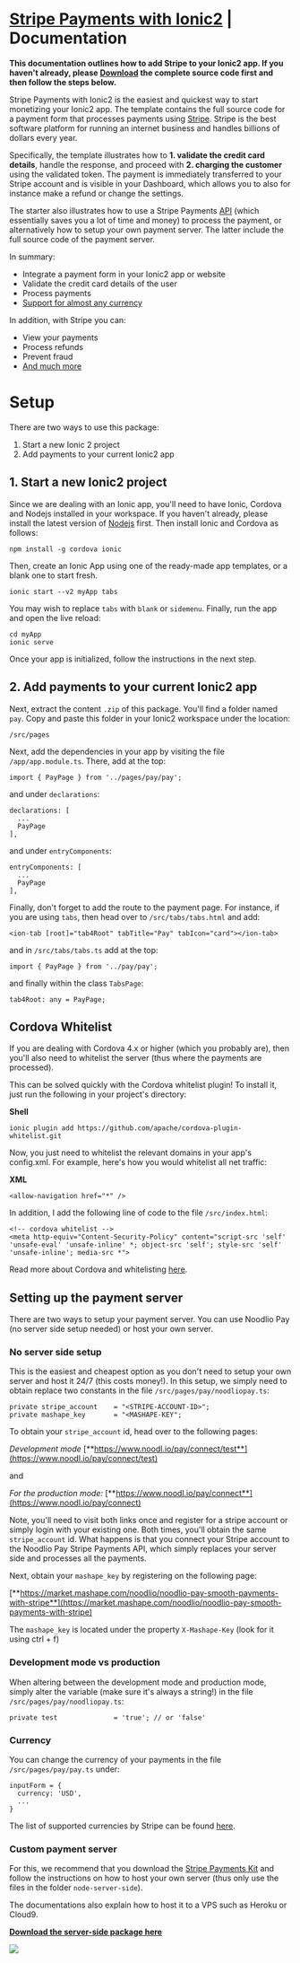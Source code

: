 
# [Stripe Payments with Ionic2](https://www.noodl.io/market/product/P201702241736843/stripe-with-ionic2-quickly-and-easily-integrate-stripe-in-your-ionic2-app) | Documentation

**This documentation outlines how to add Stripe to your Ionic2 app. If you haven't already, please [Download](https://www.noodl.io/market/product/P201702241736843/stripe-with-ionic2-quickly-and-easily-integrate-stripe-in-your-ionic2-app) the complete source code first and then follow the steps below.**

Stripe Payments with Ionic2 is the easiest and quickest way to start monetizing your Ionic2 app. The template contains the full source code for a payment form that processes payments using [Stripe](https://www.stripe.com). Stripe is the best software platform for running an internet business and handles billions of dollars every year.

Specifically, the template illustrates how to **1. validate the credit card details**, handle the response, and proceed with **2. charging the customer** using the validated token. The payment is immediately transferred to your Stripe account and is visible in your Dashboard, which allows you to also for instance make a refund or change the settings. 

The starter also illustrates how to use a Stripe Payments [API](https://market.mashape.com/noodlio/noodlio-pay-smooth-payments-with-stripe) (which essentially saves you a lot of time and money) to process the payment, or alternatively how to setup your own payment server. The latter include the full source code of the payment server.

In summary:

- Integrate a payment form in your Ionic2 app or website
- Validate the credit card details of the user
- Process payments
- [Support for almost any currency](https://support.stripe.com/questions/which-currencies-does-stripe-support)

In addition, with Stripe you can:

- View your payments
- Process refunds
- Prevent fraud
- [And much more](https://stripe.com/)

# Setup

There are two ways to use this package:

1. Start a new Ionic 2 project
2. Add payments to your current Ionic2 app

## 1. Start a new Ionic2 project
Since we are dealing with an Ionic app, you'll need to have Ionic, Cordova and Nodejs installed in your workspace. If you haven't already, please install the latest version of [Nodejs](http://nodejs.org/) first. Then install Ionic and Cordova as follows:

```
npm install -g cordova ionic
```

Then, create an Ionic App using one of the ready-made app templates, or a blank one to start fresh.

```
ionic start --v2 myApp tabs
```

You may wish to replace `tabs` with `blank` or `sidemenu`. Finally, run the app and open the live reload:

```
cd myApp
ionic serve
```

Once your app is initialized, follow the instructions in the next step.

## 2. Add payments to your current Ionic2 app

Next, extract the content `.zip` of this package. You'll find a folder named `pay`. Copy and paste this folder in your Ionic2 workspace under the location:

```
/src/pages
```

Next, add the dependencies in your app by visiting the file `/app/app.module.ts`. There, add at the top:

```
import { PayPage } from '../pages/pay/pay';
```

and under `declarations`:

```
declarations: [
  ...
  PayPage
],
```

and under `entryComponents`:

```
entryComponents: [
  ...
  PayPage
],
```

Finally, don't forget to add the route to the payment page. For instance, if you are using `tabs`, then head over to `/src/tabs/tabs.html` and add:

```
<ion-tab [root]="tab4Root" tabTitle="Pay" tabIcon="card"></ion-tab>
```

and in `/src/tabs/tabs.ts` add at the top:

```
import { PayPage } from '../pay/pay';
```

and finally within the class `TabsPage`:

```
tab4Root: any = PayPage;
```

## Cordova Whitelist

If you are dealing with Cordova 4.x or higher (which you probably are), then you'll also need to whitelist the server (thus where the payments are processed).

This can be solved quickly with the Cordova whitelist plugin! To install it, just run the following in your project's directory:

**Shell**
```
ionic plugin add https://github.com/apache/cordova-plugin-whitelist.git
```

Now, you just need to whitelist the relevant domains in your app's config.xml. For example, here's how you would whitelist all net traffic:

**XML**
```
<allow-navigation href="*" />
```

In addition, I add the following line of code to the file `/src/index.html`:

```
<!-- cordova whitelist -->
<meta http-equiv="Content-Security-Policy" content="script-src 'self' 'unsafe-eval' 'unsafe-inline' *; object-src 'self'; style-src 'self' 'unsafe-inline'; media-src *">
```


Read more about Cordova and whitelisting  [here](http://legacy.docs.ionic.io/docs/cordova-whitelist).

## Setting up the payment server

There are two ways to setup your payment server. You can use Noodlio Pay (no server side setup needed) or host your own server.

### No server side setup

This is the easiest and cheapest option as you don't need to setup your own server and host it 24/7 (this costs money!).  In this setup, we simply need to obtain replace two constants in the file `/src/pages/pay/noodliopay.ts`:

```
private stripe_account    = "<STRIPE-ACCOUNT-ID>";
private mashape_key       = "<MASHAPE-KEY";
```

To obtain your `stripe_account` id, head over to the following pages:

*Development mode* [**https://www.noodl.io/pay/connect/test**](https://www.noodl.io/pay/connect/test)

and

*For the production mode:* [**https://www.noodl.io/pay/connect**](https://www.noodl.io/pay/connect)

Note, you'll need to visit both links once and register for a stripe account or simply login with your existing one. Both times, you'll obtain the same `stripe_account` id. What happens is that you connect your Stripe account to the Noodlio Pay Stripe Payments API, which simply replaces your server side and processes all the payments.

Next, obtain your `mashape_key` by registering on the following page:

[**https://market.mashape.com/noodlio/noodlio-pay-smooth-payments-with-stripe**](https://market.mashape.com/noodlio/noodlio-pay-smooth-payments-with-stripe)

The `mashape_key` is located under the property `X-Mashape-Key` (look for it using ctrl + f)

### Development mode vs production

When altering between the development mode and production mode, simply alter the variable (make sure it's always a string!) in the file `/src/pages/pay/noodliopay.ts`:

```
private test              = 'true'; // or 'false'
```

### Currency

You can change the currency of your payments in the file `/src/pages/pay/pay.ts` under:

```
inputForm = {
  currency: 'USD',
  ...
}
```

The list of supported currencies by Stripe can be found [here](https://support.stripe.com/questions/which-currencies-does-stripe-support).

### Custom payment server

For this, we recommend that you download the [Stripe Payments Kit](https://www.noodl.io/market/product/P201512041604740/stripe-payments-kit-server-side-api-to-process-all-payments-with-a-live-example-in-ionic) and follow the instructions on how to host your own server (thus only use the files in the folder `node-server-side`).

The documentations also explain how to host it to a VPS such as Heroku or Cloud9.

[**Download the server-side package here**](https://www.noodl.io/market/product/P201512041604740/stripe-payments-kit-server-side-api-to-process-all-payments-with-a-live-example-in-ionic)

<a href="https://www.noodl.io/market/product/P201512041604740/stripe-payments-kit-server-side-api-to-process-all-payments-with-a-live-example-in-ionic">
<img src="http://www.seipel-ibisevic.com/assets-external/stripe-charge/banner_inline.jpg">
</a>



